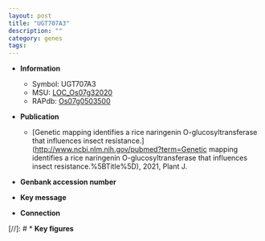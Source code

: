 ```yaml
---
layout: post
title: "UGT707A3"
description: ""
category: genes
tags: 
---
```


* **Information**  
    + Symbol: UGT707A3  
    + MSU: [LOC_Os07g32020](http://rice.uga.edu/cgi-bin/ORF_infopage.cgi?orf=LOC_Os07g32020)  
    + RAPdb: [Os07g0503500](https://rapdb.dna.affrc.go.jp/locus/?name=Os07g0503500)  

* **Publication**  
    + [Genetic mapping identifies a rice naringenin O-glucosyltransferase that influences insect resistance.](http://www.ncbi.nlm.nih.gov/pubmed?term=Genetic mapping identifies a rice naringenin O-glucosyltransferase that influences insect resistance.%5BTitle%5D), 2021, Plant J.

* **Genbank accession number**  

* **Key message**  

* **Connection**  

[//]: # * **Key figures**  



